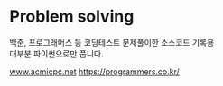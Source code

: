 # Problem solving

백준, 프로그래머스 등 코딩테스트 문제풀이한 소스코드 기록용</br>
대부분 파이썬으로만 풉니다.

www.acmicpc.net
https://programmers.co.kr/
